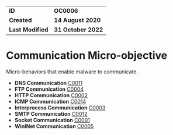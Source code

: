 <table>
<tr>
<td><b>ID</b></td>
<td><b>OC0006</b></td>
</tr>
<td><b>Created</b></td>
<td><b>14 August 2020</b></td>
</tr>
<tr>
<td><b>Last Modified</b></td>
<td><b>31 October 2022</b></td>
</tr>
</table>


# Communication Micro-objective
Micro-behaviors that enable malware to communicate.

* **DNS Communication** [C0011](../communication/dns-communication.md)
* **FTP Communication** [C0004](../communication/ftp-communication.md)
* **HTTP Communication** [C0002](../communication/http-communication.md)
* **ICMP Communication** [C0014](../communication/icmp-communication.md)
* **Interprocess Communication** [C0003](../communication/interprocess-communication.md)
* **SMTP Communication** [C0012](../communication/smtp-communication.md)
* **Socket Communication** [C0001](../communication/socket-communication.md)
* **WinINet Communication** [C0005](../communication/wininet.md)
